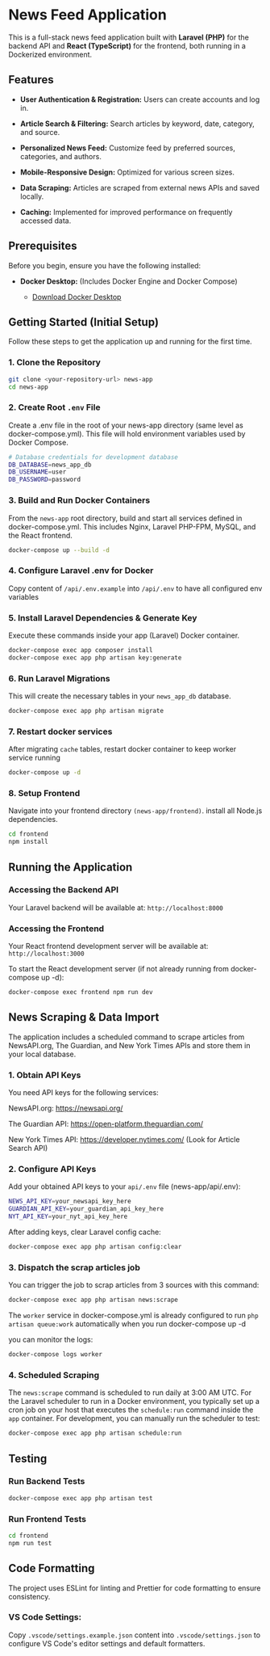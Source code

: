 # News Feed Application

This is a full-stack news feed application built with **Laravel (PHP)** for the backend API and **React (TypeScript)** for the frontend, both running in a Dockerized environment.

## Features

- **User Authentication & Registration:** Users can create accounts and log in.

- **Article Search & Filtering:** Search articles by keyword, date, category, and source.

- **Personalized News Feed:** Customize feed by preferred sources, categories, and authors.

- **Mobile-Responsive Design:** Optimized for various screen sizes.

- **Data Scraping:** Articles are scraped from external news APIs and saved locally.

- **Caching:** Implemented for improved performance on frequently accessed data.

## Prerequisites

Before you begin, ensure you have the following installed:

- **Docker Desktop:** (Includes Docker Engine and Docker Compose)

  - [Download Docker Desktop](https://www.docker.com/products/docker-desktop)

## Getting Started (Initial Setup)

Follow these steps to get the application up and running for the first time.

### 1. Clone the Repository

```bash
git clone <your-repository-url> news-app
cd news-app
```

### 2. Create Root `.env` File

Create a .env file in the root of your news-app directory (same level as docker-compose.yml). This file will hold environment variables used by Docker Compose.

```bash
# Database credentials for development database
DB_DATABASE=news_app_db
DB_USERNAME=user
DB_PASSWORD=password
```

### 3. Build and Run Docker Containers

From the `news-app` root directory, build and start all services defined in docker-compose.yml. This includes Nginx, Laravel PHP-FPM, MySQL, and the React frontend.

```bash
docker-compose up --build -d
```

### 4. Configure Laravel .env for Docker

Copy content of `/api/.env.example` into `/api/.env` to have all configured env variables

### 5. Install Laravel Dependencies & Generate Key

Execute these commands inside your app (Laravel) Docker container.

```bash
docker-compose exec app composer install
docker-compose exec app php artisan key:generate
```

### 6. Run Laravel Migrations

This will create the necessary tables in your `news_app_db` database.

```bash
docker-compose exec app php artisan migrate
```

### 7. Restart docker services

After migrating `cache` tables, restart docker container to keep worker service running

```bash
docker-compose up -d
```

### 8. Setup Frontend

Navigate into your frontend directory `(news-app/frontend)`.
install all Node.js dependencies.

```bash
cd frontend
npm install
```

## Running the Application

### Accessing the Backend API

Your Laravel backend will be available at:
`http://localhost:8000`

### Accessing the Frontend

Your React frontend development server will be available at:
`http://localhost:3000`

To start the React development server (if not already running from docker-compose up -d):

```bash
docker-compose exec frontend npm run dev
```

## News Scraping & Data Import

The application includes a scheduled command to scrape articles from NewsAPI.org, The Guardian, and New York Times APIs and store them in your local database.

### 1. Obtain API Keys

You need API keys for the following services:

NewsAPI.org: https://newsapi.org/

The Guardian API: https://open-platform.theguardian.com/

New York Times API: https://developer.nytimes.com/ (Look for Article Search API)

### 2. Configure API Keys

Add your obtained API keys to your `api/.env` file (news-app/api/.env):

```bash
NEWS_API_KEY=your_newsapi_key_here
GUARDIAN_API_KEY=your_guardian_api_key_here
NYT_API_KEY=your_nyt_api_key_here
```

After adding keys, clear Laravel config cache:

```bash
docker-compose exec app php artisan config:clear
```

### 3. Dispatch the scrap articles job

You can trigger the job to scrap articles from 3 sources with this command:

```bash
docker-compose exec app php artisan news:scrape
```

The `worker` service in docker-compose.yml is already configured to run `php artisan queue:work` automatically when you run docker-compose up -d

you can monitor the logs:

```bash
docker-compose logs worker
```

### 4. Scheduled Scraping

The `news:scrape` command is scheduled to run daily at 3:00 AM UTC. For the Laravel scheduler to run in a Docker environment, you typically set up a cron job on your host that executes the `schedule:run` command inside the `app` container.
For development, you can manually run the scheduler to test:

```bash
docker-compose exec app php artisan schedule:run
```

## Testing

### Run Backend Tests

```bash
docker-compose exec app php artisan test
```

### Run Frontend Tests

```bash
cd frontend
npm run test
```

## Code Formatting

The project uses ESLint for linting and Prettier for code formatting to ensure consistency.

### VS Code Settings:

Copy `.vscode/settings.example.json` content into `.vscode/settings.json` to configure VS Code's editor settings and default formatters.
